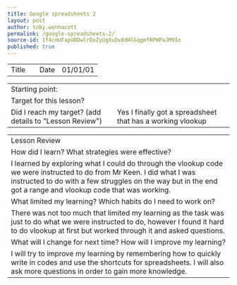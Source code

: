 ```yaml
---
title: Google spreadsheets 2
layout: post
author: toby.wonnacott
permalink: /google-spreadsheets-2/
source-id: 1f4cmUFapUODwlrDxZyUgXuDv8dHlGqgmfRPWPaJM9Io
published: true
---
```

<table>
  <tr>
    <td>Title</td>
    <td></td>
    <td>Date</td>
    <td>01/01/01</td>
  </tr>
</table>


<table>
  <tr>
    <td>Starting point:</td>
    <td></td>
  </tr>
  <tr>
    <td>Target for this lesson?</td>
    <td></td>
  </tr>
  <tr>
    <td>Did I reach my target?
(add details to "Lesson Review")</td>
    <td>Yes I finally got a spreadsheet that has a working vlookup</td>
  </tr>
</table>


<table>
  <tr>
    <td>Lesson Review</td>
  </tr>
  <tr>
    <td>How did I learn? What strategies were effective?</td>
  </tr>
  <tr>
    <td>I learned by exploring what I could do through the vlookup code we were instructed to do from Mr Keen. I did what I was instructed to do with a few struggles on the way but in the end got a range and vlookup code that was working.</td>
  </tr>
  <tr>
    <td>What limited my learning? Which habits do I need to work on?</td>
  </tr>
  <tr>
    <td>There was not too much that limited my learning as the task was just to do what we were instructed to do, however I found it hard to do vlookup at first but worked through it and asked questions.</td>
  </tr>
  <tr>
    <td>What will I change for next time? How will I improve my learning?</td>
  </tr>
  <tr>
    <td>I will try to improve my learning by remembering how to quickly write in codes and use the shortcuts for spreadsheets. I will also ask more questions in order to gain more knowledge.</td>
  </tr>
</table>


